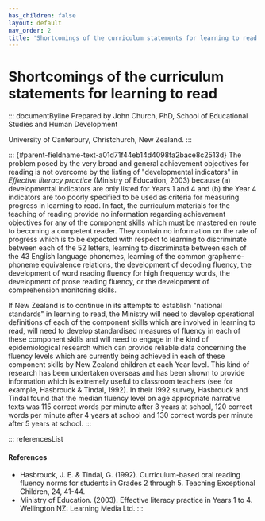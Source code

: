```yaml
---
has_children: false
layout: default
nav_order: 2
title: 'Shortcomings of the curriculum statements for learning to read '
---
```

# Shortcomings of the curriculum statements for learning to read 


::: documentByline
Prepared by John Church, PhD, School of Educational Studies and Human
Development

University of Canterbury, Christchurch, New Zealand.
:::

::: {#parent-fieldname-text-a01d71f44eb14d4098fa2bace8c2513d}
The problem posed by the very broad and general achievement objectives
for reading is not overcome by the listing of "developmental indicators"
in *Effective literacy practice* (Ministry of Education, 2003) because
(a) developmental indicators are only listed for Years 1 and 4 and (b)
the Year 4 indicators are too poorly specified to be used as criteria
for measuring progress in learning to read. In fact, the curriculum
materials for the teaching of reading provide no information regarding
achievement objectives for any of the component skills which must be
mastered en route to becoming a competent reader. They contain no
information on the rate of progress which is to be expected with respect
to learning to discriminate between each of the 52 letters, learning to
discriminate between each of the 43 English language phonemes, learning
of the common grapheme-phoneme equivalence relations, the development of
decoding fluency, the development of word reading fluency for high
frequency words, the development of prose reading fluency, or the
development of comprehension monitoring skills.

If New Zealand is to continue in its attempts to establish \"national
standards\" in learning to read, the Ministry will need to develop
operational definitions of each of the component skills which are
involved in learning to read, will need to develop standardised measures
of fluency in each of these component skills and will need to engage in
the kind of epidemiological research which can provide reliable data
concerning the fluency levels which are currently being achieved in each
of these component skills by New Zealand children at each Year level.
This kind of research has been undertaken overseas and has been shown to
provide information which is extremely useful to classroom teachers (see
for example, Hasbrouck & Tindal, 1992). In their 1992 survey, Hasbrouck
and Tindal found that the median fluency level on age appropriate
narrative texts was 115 correct words per minute after 3 years at
school, 120 correct words per minute after 4 years at school and 130
correct words per minute after 5 years at school.
:::

::: referencesList
#### References

-   Hasbrouck, J. E. & Tindal, G. (1992). Curriculum-based oral reading
    fluency norms for students in Grades 2 through 5. Teaching
    Exceptional Children, 24, 41-44.
-   Ministry of Education. (2003). Effective literacy practice in Years
    1 to 4. Wellington NZ: Learning Media Ltd.
:::
